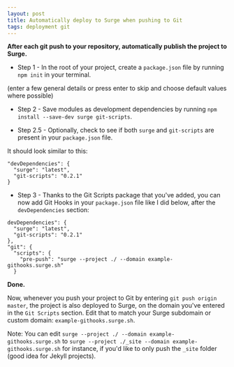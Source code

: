 ```yaml
---
layout: post
title: Automatically deploy to Surge when pushing to Git
tags: deployment git
---
```


**After each git push to your repository, automatically publish the project to Surge.**

* Step 1 - In the root of your project, create a `package.json` file by running `npm init` in your terminal.

(enter a few general details or press enter to skip and choose default values where possible)

* Step 2 - Save modules as development dependencies by running `npm install --save-dev surge git-scripts`.

* Step 2.5 - Optionally, check to see if both `surge` and `git-scripts` are present in your `package.json` file.

It should look similar to this:

```
"devDependencies": {
  "surge": "latest",
  "git-scripts": "0.2.1"
}
```

* Step 3 - Thanks to the Git Scripts package that you've added, you can now add Git Hooks in your `package.json` file
like I did below, after the `devDependencies` section:

```
devDependencies": {
  "surge": "latest",
  "git-scripts": "0.2.1"
},
"git": {
  "scripts": {
    "pre-push": "surge --project ./ --domain example-githooks.surge.sh"
  }
```

**Done.**

Now, whenever you push your project to Git by entering `git push origin master`, the project is also deployed to Surge,
on the domain you've entered in the `Git Scripts` section. Edit that to match your Surge subdomain or custom domain: `example-githooks.surge.sh`.

Note: You can edit `surge --project ./ --domain example-githooks.surge.sh` to `surge --project ./_site --domain example-githooks.surge.sh`
for instance, if you'd like to only push the `_site` folder (good idea for Jekyll projects).